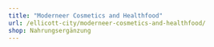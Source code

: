 ```yaml
---
title: "Moderneer Cosmetics and Healthfood"
url: /ellicott-city/moderneer-cosmetics-and-healthfood/
shop: Nahrungsergänzung
---
```

